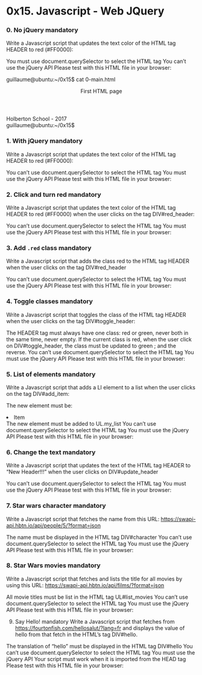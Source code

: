 # 0x15. Javascript - Web JQuery

### 0. No jQuery mandatory
Write a Javascript script that updates the text color of the HTML tag HEADER to red (#FF0000):

You must use document.querySelector to select the HTML tag
You can’t use the jQuery API
Please test with this HTML file in your browser:

guillaume@ubuntu:~/0x15$ cat 0-main.html 
<!DOCTYPE html>
<html lang="en">
  <head>
    <title>Holberton School</title>
  </head>
  <body>
    <header> 
      First HTML page
    </header>
    <footer>
      Holberton School - 2017
    </footer>
    <script type="text/javascript" src="0-script.js"></script>
  </body>
</html>
guillaume@ubuntu:~/0x15$ 

### 1. With jQuery mandatory
Write a Javascript script that updates the text color of the HTML tag HEADER to red (#FF0000):

You can’t use document.querySelector to select the HTML tag
You must use the jQuery API
Please test with this HTML file in your browser:

### 2. Click and turn red mandatory
Write a Javascript script that updates the text color of the HTML tag HEADER to red (#FF0000) when the user clicks on the tag DIV#red_header:

You can’t use document.querySelector to select the HTML tag
You must use the jQuery API
Please test with this HTML file in your browser:

###  3. Add `.red` class mandatory
Write a Javascript script that adds the class red to the HTML tag HEADER when the user clicks on the tag DIV#red_header

You can’t use document.querySelector to select the HTML tag
You must use the jQuery API
Please test with this HTML file in your browser:

### 4. Toggle classes mandatory
Write a Javascript script that toggles the class of the HTML tag HEADER when the user clicks on the tag DIV#toggle_header:

The HEADER tag must always have one class: red or green, never both in the same time, never empty.
If the current class is red, when the user click on DIV#toggle_header, the class must be updated to green ; and the reverse.
You can’t use document.querySelector to select the HTML tag
You must use the jQuery API
Please test with this HTML file in your browser:

### 5. List of elements mandatory
Write a Javascript script that adds a LI element to a list when the user clicks on the tag DIV#add_item:

The new element must be: <li>Item</li>
The new element must be added to UL.my_list
You can’t use document.querySelector to select the HTML tag
You must use the jQuery API
Please test with this HTML file in your browser:


### 6. Change the text mandatory
Write a Javascript script that updates the text of the HTML tag HEADER to “New Header!!!” when the user clicks on DIV#update_header

You can’t use document.querySelector to select the HTML tag
You must use the jQuery API
Please test with this HTML file in your browser:

### 7. Star wars character mandatory
Write a Javascript script that fetches the name from this URL: https://swapi-api.hbtn.io/api/people/5/?format=json

The name must be displayed in the HTML tag DIV#character
You can’t use document.querySelector to select the HTML tag
You must use the jQuery API
Please test with this HTML file in your browser:

### 8. Star Wars movies mandatory
Write a Javascript script that fetches and lists the title for all movies by using this URL: https://swapi-api.hbtn.io/api/films/?format=json

All movie titles must be list in the HTML tag UL#list_movies
You can’t use document.querySelector to select the HTML tag
You must use the jQuery API
Please test with this HTML file in your browser:

9. Say Hello! mandatory
Write a Javascript script that fetches from https://fourtonfish.com/hellosalut/?lang=fr and displays the value of hello from that fetch in the HTML’s tag DIV#hello.

The translation of “hello” must be displayed in the HTML tag DIV#hello
You can’t use document.querySelector to select the HTML tag
You must use the jQuery API
Your script must work when it is imported from the HEAD tag
Please test with this HTML file in your browser:
